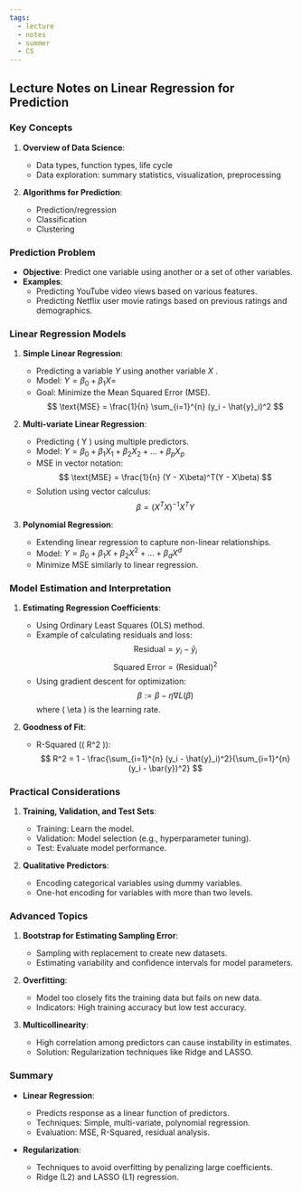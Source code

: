 ```yaml
---
tags:
  - lecture
  - notes
  - summer
  - CS
---
```

## Lecture Notes on Linear Regression for Prediction

### Key Concepts
1. **Overview of Data Science**:
   - Data types, function types, life cycle
   - Data exploration: summary statistics, visualization, preprocessing

2. **Algorithms for Prediction**:
   - Prediction/regression
   - Classification
   - Clustering

### Prediction Problem
- **Objective**: Predict one variable using another or a set of other variables.
- **Examples**:
  - Predicting YouTube video views based on various features.
  - Predicting Netflix user movie ratings based on previous ratings and demographics.

### Linear Regression Models
1. **Simple Linear Regression**:
   - Predicting a variable $Y$ using another variable $X$ .
   - Model: $Y = \beta_0 + \beta_1X =$
   - Goal: Minimize the Mean Squared Error (MSE).
     $$ \text{MSE} = \frac{1}{n} \sum_{i=1}^{n} (y_i - \hat{y}_i)^2 $$

2. **Multi-variate Linear Regression**:
   - Predicting \( Y \) using multiple predictors.
   - Model: $Y = \beta_0 + \beta_1X_1 + \beta_2X_2 + \ldots + \beta_pX_p$
   - MSE in vector notation:
     $$ \text{MSE} = \frac{1}{n} (Y - X\beta)^T(Y - X\beta) $$
   - Solution using vector calculus:
     $$ \beta = (X^TX)^{-1}X^TY $$

3. **Polynomial Regression**:
   - Extending linear regression to capture non-linear relationships.
   - Model: $Y = \beta_0 + \beta_1X + \beta_2X^2 + \ldots + \beta_dX^d$
   - Minimize MSE similarly to linear regression.

### Model Estimation and Interpretation
1. **Estimating Regression Coefficients**:
   - Using Ordinary Least Squares (OLS) method.
   - Example of calculating residuals and loss:
     $$ \text{Residual} = y_i - \hat{y}_i $$
     $$ \text{Squared Error} = (\text{Residual})^2 $$
   - Using gradient descent for optimization:
     $$ \beta := \beta - \eta \nabla L(\beta) $$
     where \( \eta \) is the learning rate.

2. **Goodness of Fit**:
   - R-Squared (\( R^2 \)):
     $$ R^2 = 1 - \frac{\sum_{i=1}^{n} (y_i - \hat{y}_i)^2}{\sum_{i=1}^{n} (y_i - \bar{y})^2} $$

### Practical Considerations
1. **Training, Validation, and Test Sets**:
   - Training: Learn the model.
   - Validation: Model selection (e.g., hyperparameter tuning).
   - Test: Evaluate model performance.

2. **Qualitative Predictors**:
   - Encoding categorical variables using dummy variables.
   - One-hot encoding for variables with more than two levels.

### Advanced Topics
1. **Bootstrap for Estimating Sampling Error**:
   - Sampling with replacement to create new datasets.
   - Estimating variability and confidence intervals for model parameters.

2. **Overfitting**:
   - Model too closely fits the training data but fails on new data.
   - Indicators: High training accuracy but low test accuracy.

3. **Multicollinearity**:
   - High correlation among predictors can cause instability in estimates.
   - Solution: Regularization techniques like Ridge and LASSO.

### Summary
- **Linear Regression**:
  - Predicts response as a linear function of predictors.
  - Techniques: Simple, multi-variate, polynomial regression.
  - Evaluation: MSE, R-Squared, residual analysis.

- **Regularization**:
  - Techniques to avoid overfitting by penalizing large coefficients.
  - Ridge (L2) and LASSO (L1) regression.